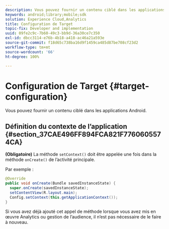 ```yaml
---
description: Vous pouvez fournir un contenu ciblé dans les applications Android.
keywords: android;library;mobile;sdk
solution: Experience Cloud,Analytics
title: Configuration de Target
topic-fix: Developer and implementation
uuid: 09fe2c9c-7b60-49c3-bb9d-36a30ce7c350
exl-id: dbcc3114-e76b-4b18-a418-ac46a21a593e
source-git-commit: f18d65c738ba16d9f1459ca485d87be708cf23d2
workflow-type: tm+mt
source-wordcount: '66'
ht-degree: 100%

---
```


# Configuration de Target {#target-configuration}

Vous pouvez fournir un contenu ciblé dans les applications Android.

## Définition du contexte de l’application {#section_37CAE496FF894FCA821F7760605574CA}

**(Obligatoire)** La méthode `setContext()` doit être appelée une fois dans la méthode `onCreate()` de l’activité principale.

Par exemple :

```java
@Override 
public void onCreate(Bundle savedInstanceState) { 
  super.onCreate(savedInstanceState); 
  setContentView(R.layout.main); 
  Config.setContext(this.getApplicationContext()); 
}
```

Si vous avez déjà ajouté cet appel de méthode lorsque vous avez mis en œuvre Analytics ou gestion de l’audience, il n’est pas nécessaire de le faire à nouveau.
